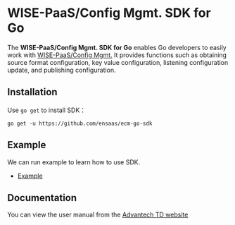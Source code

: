 # WISE-PaaS/Config Mgmt. SDK for Go
The **WISE-PaaS/Config Mgmt. SDK for Go** enables Go developers to easily work with [WISE-PaaS/Config Mgmt.](https://wise-paas.advantech.com/en-us/marketplace/product/advantech.wise-paas-config-mgmt) It provides functions such as obtaining source format configuration, key value configuration, listening configuration update, and publishing configuration.

## Installation

Use `go get` to install SDK：

``` 
go get -u https://github.com/ensaas/ecm-go-sdk
```

## Example

We can run example to learn how to use SDK.

- [Example](https://github.com/ensaas/ecm-go-sdk/example)

## Documentation

You can view the user manual from the [Advantech TD website](https://docs.wise-paas.advantech.com/zh-cn/Guides_and_API_References/Cloud_Services/1611641356643696081/1611824626036225856/v1.0.3)